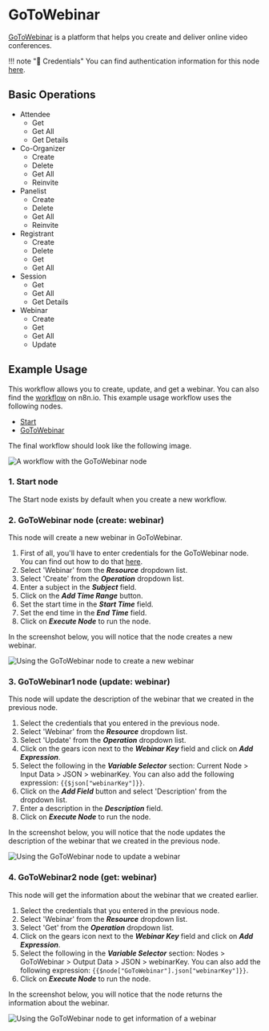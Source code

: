 # GoToWebinar

[GoToWebinar](https://www.gotomeeting.com/webinar) is a platform that helps you create and deliver online video conferences.

!!! note "🔑 Credentials"
    You can find authentication information for this node [here](/workflow/integrations/credentials/goToWebinar/).


## Basic Operations

* Attendee
    * Get
    * Get All
    * Get Details
* Co-Organizer
    * Create
    * Delete
    * Get All
    * Reinvite
* Panelist
    * Create
    * Delete
    * Get All
    * Reinvite
* Registrant
    * Create
    * Delete
    * Get
    * Get All
* Session
    * Get
    * Get All
    * Get Details
* Webinar
    * Create
    * Get
    * Get All
    * Update

## Example Usage

This workflow allows you to create, update, and get a webinar. You can also find the [workflow](https://n8n.io/workflows/960) on n8n.io. This example usage workflow uses the following nodes.
- [Start](/workflow/integrations/core-nodes/n8n-nodes-base.start/)
- [GoToWebinar]()

The final workflow should look like the following image.

![A workflow with the GoToWebinar node](/_images/integrations/nodes/gotowebinar/workflow.png)

### 1. Start node

The Start node exists by default when you create a new workflow.

### 2. GoToWebinar node (create: webinar)

This node will create a new webinar in GoToWebinar.

1. First of all, you'll have to enter credentials for the GoToWebinar node. You can find out how to do that [here](/workflow/integrations/credentials/goToWebinar/).
2. Select 'Webinar' from the ***Resource*** dropdown list.
3. Select 'Create' from the ***Operation*** dropdown list.
4. Enter a subject in the ***Subject*** field.
5. Click on the ***Add Time Range*** button.
6. Set the start time in the ***Start Time*** field.
7. Set the end time in the ***End Time*** field.
8. Click on ***Execute Node*** to run the node.

In the screenshot below, you will notice that the node creates a new webinar.

![Using the GoToWebinar node to create a new webinar](/_images/integrations/nodes/gotowebinar/gotowebinar_node.png)

### 3. GoToWebinar1 node (update: webinar)

This node will update the description of the webinar that we created in the previous node.


1. Select the credentials that you entered in the previous node.
2. Select 'Webinar' from the ***Resource*** dropdown list.
3. Select 'Update' from the ***Operation*** dropdown list.
4. Click on the gears icon next to the ***Webinar Key*** field and click on ***Add Expression***.
5. Select the following in the ***Variable Selector*** section: Current Node > Input Data > JSON > webinarKey. You can also add the following expression: `{{$json["webinarKey"]}}`.
6. Click on the ***Add Field*** button and select 'Description' from the dropdown list.
7. Enter a description in the ***Description*** field.
8. Click on ***Execute Node*** to run the node.

In the screenshot below, you will notice that the node updates the description of the webinar that we created in the previous node.

![Using the GoToWebinar node to update a webinar](/_images/integrations/nodes/gotowebinar/gotowebinar1_node.png)

### 4. GoToWebinar2 node (get: webinar)

This node will get the information about the webinar that we created earlier.

1. Select the credentials that you entered in the previous node.
2. Select 'Webinar' from the ***Resource*** dropdown list.
3. Select 'Get' from the ***Operation*** dropdown list.
4. Click on the gears icon next to the ***Webinar Key*** field and click on ***Add Expression***.
5. Select the following in the ***Variable Selector*** section: Nodes > GoToWebinar > Output Data > JSON > webinarKey. You can also add the following expression: `{{$node["GoToWebinar"].json["webinarKey"]}}`.
6. Click on ***Execute Node*** to run the node.


In the screenshot below, you will notice that the node returns the information about the webinar.

![Using the GoToWebinar node to get information of a webinar](/_images/integrations/nodes/gotowebinar/gotowebinar2_node.png)

